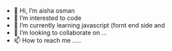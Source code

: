 - 👋 Hi, I’m aisha osman
- 👀 I’m interested to code
- 🌱 I’m currently learning javascript (fornt end side and 
- 💞️ I’m looking to collaborate on ...
- 📫 How to reach me .....

<!---
aisha1344/aisha1344 is a ✨ special ✨ repository because its `README.md` (this file) appears on your GitHub profile.
You can click the Preview link to take a look at your changes.
--->
